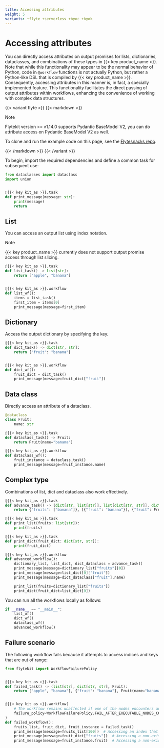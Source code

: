 ```yaml
---
title: Accessing attributes
weight: 5
variants: +flyte +serverless +byoc +byok
---
```


# Accessing attributes

You can directly access attributes on output promises for lists, dictionaries, dataclasses, and combinations of these types in {{< key product_name >}}.
Note that while this functionality may appear to be the normal behavior of Python, code in `@workflow` functions is not actually Python, but rather a Python-like DSL that is compiled by {{< key product_name >}}.
Consequently, accessing attributes in this manner is, in fact, a specially implemented feature.
This functionality facilitates the direct passing of output attributes within workflows, enhancing the convenience of working with complex data structures.

{{< variant flyte >}}
{{< markdown >}}

> [!NOTE]
> Flytekit version >= v1.14.0 supports Pydantic BaseModel V2, you can do attribute access on Pydantic BaseModel V2 as well.
>
> To clone and run the example code on this page, see the [Flytesnacks repo](https://github.com/flyteorg/flytesnacks/tree/master/examples/data_types_and_io/).

{{< /markdown >}}
{{< /variant >}}

To begin, import the required dependencies and define a common task for subsequent use:

```python
from dataclasses import dataclass
import union


@{{< key kit_as >}}.task
def print_message(message: str):
    print(message)
    return
```

## List
You can access an output list using index notation.

> [!NOTE]
> {{< key product_name >}} currently does not support output promise access through list slicing.

```python
@{{< key kit_as >}}.task
def list_task() -> list[str]:
    return ["apple", "banana"]


@{{< key kit_as >}}.workflow
def list_wf():
    items = list_task()
    first_item = items[0]
    print_message(message=first_item)
```

## Dictionary
Access the output dictionary by specifying the key.

```python
@{{< key kit_as >}}.task
def dict_task() -> dict[str, str]:
    return {"fruit": "banana"}


@{{< key kit_as >}}.workflow
def dict_wf():
    fruit_dict = dict_task()
    print_message(message=fruit_dict["fruit"])
```

## Data class
Directly access an attribute of a dataclass.

```python
@dataclass
class Fruit:
    name: str

@{{< key kit_as >}}.task
def dataclass_task() -> Fruit:
    return Fruit(name="banana")

@{{< key kit_as >}}.workflow
def dataclass_wf():
    fruit_instance = dataclass_task()
    print_message(message=fruit_instance.name)
```

## Complex type
Combinations of list, dict and dataclass also work effectively.

```python
@{{< key kit_as >}}.task
def advance_task() -> (dict[str, list[str]], list[dict[str, str]], dict[str, Fruit]):
    return {"fruits": ["banana"]}, [{"fruit": "banana"}], {"fruit": Fruit(name="banana")}

@{{< key kit_as >}}.task
def print_list(fruits: list[str]):
    print(fruits)

@{{< key kit_as >}}.task
def print_dict(fruit_dict: dict[str, str]):
    print(fruit_dict)

@{{< key kit_as >}}.workflow
def advanced_workflow():
    dictionary_list, list_dict, dict_dataclass = advance_task()
    print_message(message=dictionary_list["fruits"][0])
    print_message(message=list_dict[0]["fruit"])
    print_message(message=dict_dataclass["fruit"].name)

    print_list(fruits=dictionary_list["fruits"])
    print_dict(fruit_dict=list_dict[0])
```

You can run all the workflows locally as follows:

```python
if __name__ == "__main__":
    list_wf()
    dict_wf()
    dataclass_wf()
    advanced_workflow()
```

## Failure scenario
The following workflow fails because it attempts to access indices and keys that are out of range:

```python
from flytekit import WorkflowFailurePolicy


@{{< key kit_as >}}.task
def failed_task() -> (list[str], dict[str, str], Fruit):
    return ["apple", "banana"], {"fruit": "banana"}, Fruit(name="banana")


@{{< key kit_as >}}.workflow(
    # The workflow remains unaffected if one of the nodes encounters an error, as long as other executable nodes are still available
    failure_policy=WorkflowFailurePolicy.FAIL_AFTER_EXECUTABLE_NODES_COMPLETE
)
def failed_workflow():
    fruits_list, fruit_dict, fruit_instance = failed_task()
    print_message(message=fruits_list[100])  # Accessing an index that doesn't exist
    print_message(message=fruit_dict["fruits"])  # Accessing a non-existent key
    print_message(message=fruit_instance.fruit)  # Accessing a non-existent param
```

